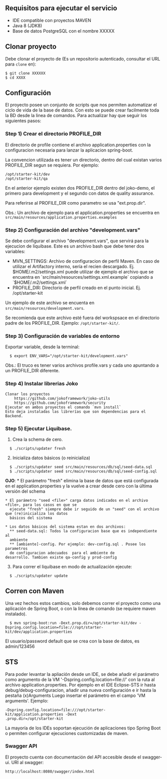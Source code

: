 ## Requisitos para ejecutar el servicio

* IDE compatible con proyectos MAVEN
* Java 8 (JDK8)
* Base de datos PostgreSQL con el nombre XXXXX

## Clonar proyecto

Debe clonar el proyecto de (Es un repositorio autenticado, consultar el URL para `clone` en):

```shell
$ git clone XXXXXX
$ cd XXXX
```

## Configuración
El proyecto posee un conjunto de scripts que nos permiten automatizar el ciclo
 de vida de la base de datos. Con esto se puede crear facilmente toda la BD 
 desde la linea de comandos. Para actualizar hay que seguir los siguientes 
 pasos:
  
 ### Step 1) Crear el directorio PROFILE_DIR
 El directorio de profile contiene el archivo application.properties con la 
 configuracion necesaria para lanzar la aplicacion spring-boot.
 
 La convencion utilizada es tener un directorio, dentro del cual existan 
 varios PROFILE_DIR segun se requiera. Por ejemplo:
 ```shell
 /opt/starter-kit/dev
 /opt/starter-kit/qa
 ```
 
 En el anterior ejemplo existen dos PROFILE_DIR dentro del joko-demo, el 
 primero para development y el segundo con datos de quality assurance.
 
 Para referirse al PROFILE_DIR como parametro se usa "ext.prop.dir".
 
 Obs.: Un archivo de ejemplo para el application.properties se encuentra en 
 `src/main/resources/application.properties.examples`
  
  ### Step 2) Configuración del archivo "development.vars"
  
  Se debe configurar el archivo "development.vars", que servirá para la 
  ejecucion de liquibase. Este es un archivo bash que debe tener dos variables: 
  
  - MVN_SETTINGS: Archivo de configuracion de perfil Maven. En caso de utilizar
   el Artifactory interno, sería el recien descargado. Ej. $HOME/.m2/settings.xml 
   puede utilizar de ejemplo el archivo que se encuentra en 
   `src/main/resources/settings.xml.example` copiando a `$HOME/.m2/settings.xml`
  - PROFILE_DIR: Directorio de perfil creado en el punto inicial. Ej. 
  /opt/starter-kit
  
  Un ejemplo de este archivo se encuenta en `src/main/resources/development.vars`.
  
  Se recomienda que este archivo esté fuera del workspsace en el directorio 
  padre de los PROFILE_DIR. Ejemplo: ``/opt/starter-kit/``.
  
  ### Step 3) Configuración de variables de entorno
  Exportar variable, desde la terminal:
  ```shell
    $ export ENV_VARS="/opt/starter-kit/development.vars"
  ```
  Obs.: El truco es tener varios archivos profile.vars y cada uno apuntando a
   un PROFILE_DIR diferente. 
   
  ### Step 4) Instalar librerias Joko
	Clonar los proyectos 
		https://github.com/jokoframework/joko-utils
		https://github.com/jokoframework/security
	Ejecutar en ambos proyectos el comando `mvn install`
	Esto deja instaladas las librerías que son dependencias para el Backend.

  ### Step 5) Ejecutar Liquibase.
  
  1. Crea la schema de cero.
  ```shell
    $ ./scripts/updater fresh
  ```
  2. Inicializa datos básicos (o reinicializa)
  ```shell
    $ ./scripts/updater seed src/main/resources/db/sql/seed-data.sql
    $ ./scripts/updater seed src/main/resources/db/sql/seed-config.sql
  ```
  **OJO**:
    * El parámetro "fresh" elimina la base de datos que está configurada en el application.properties
      y la vuelve a crear desde cero con la última versión del schema
  
    * El parámetro "seed <file>" carga datos indicados en el archivo <file>, para los casos en que se
      ejecute "fresh" siempre debe ir seguido de un "seed" con el archivo que (re)inicializa los datos
      básicos del sistema 
  
    * Los datos básicos del sistema estan en dos archivos:
      ** seed-data.sql: Todos la configuracion base que es independiente al 
      ambiente
      ** [ambiente]-config. Por ejemplo: dev-config.sql . Posee los parametros 
      de configuracion adecuados  para el ambiente de
    desarrollo. Tambien existe qa-config y prod-config
  
  3. Para correr el liquibase en modo de actualización ejecute:
  ```shell
    $ ./scripts/updater update
  ```
  
  
  

## Corren con Maven

Una vez hechos estos cambios, solo debemos correr el proyecto como una 
aplicación de Spring Boot, o con la línea de comando (se requiere maven instalado).

```shell
  $ mvn spring-boot:run -Dext.prop.dir=/opt/starter-kit/dev -Dspring.config.location=file:///opt/starter-kit/dev/application.properties
```


El usuario/password default que se crea con la base de datos, es admin/123456

STS
----
Para poder levantar la apliación desde un IDE, se debe añadir el parámetro 
como argumento de la VM '-Dspring.config.location=file://'
 con la ruta al archivo  application.properties. Por ejemplo en el IDE 
 Eclipse-STS  ir hasta debug/debug-configuracion,
 añadir una nueva configuración e ir hasta la pestaña (x)Arguments Luego 
 insertar el parámetro en el campo 'VM arguments'. Ejemplo:

    -Dspring.config.location=file:///opt/starter-kit/application.properties -Dext
    .prop.dir=/opt/starter-kit


La mayoría de los IDEs soportan ejecución de aplicaciones tipo Spring Boot o 
permiten configurar ejecuciones customizadas de maven.

### Swagger API
El proyecto cuenta con documentación del API accesible desde el swagger-ui. URI al swagger:

    http://localhost:8080/swagger/index.html
